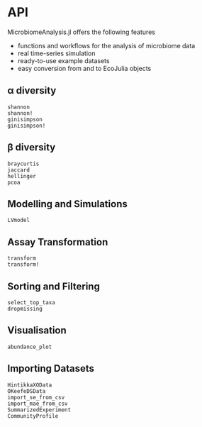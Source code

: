 # API

MicrobiomeAnalysis.jl offers the following features

- functions and workflows for the analysis of microbiome data
- real time-series simulation
- ready-to-use example datasets
- easy conversion from and to EcoJulia objects

## α diversity

```@docs
shannon
shannon!
ginisimpson
ginisimpson!
```

## β diversity

```@docs
braycurtis
jaccard
hellinger
pcoa
```

## Modelling and Simulations

```@docs
LVmodel
```

## Assay Transformation

```@docs
transform
transform!
```

## Sorting and Filtering

```@docs
select_top_taxa
dropmissing
```

## Visualisation

```@docs
abundance_plot
```

## Importing Datasets

```@docs
HintikkaXOData
OKeefeDSData
import_se_from_csv
import_mae_from_csv
SummarizedExperiment
CommunityProfile
```
